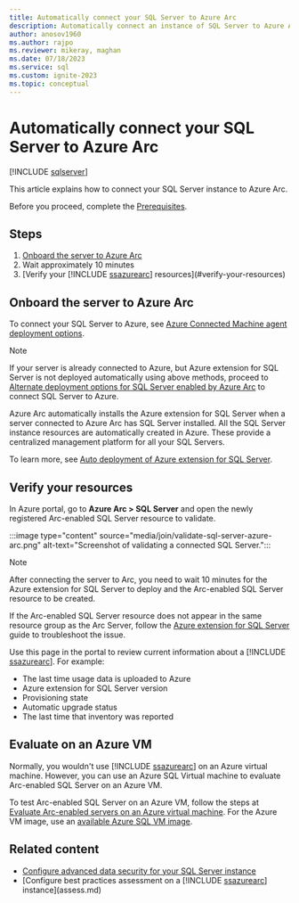 ```yaml
---
title: Automatically connect your SQL Server to Azure Arc
description: Automatically connect an instance of SQL Server to Azure Arc. Allows you to manage SQL Server centrally, as an Arc-enabled resource.
author: anosov1960
ms.author: rajpo
ms.reviewer: mikeray, maghan
ms.date: 07/18/2023
ms.service: sql
ms.custom: ignite-2023
ms.topic: conceptual
---
```


# Automatically connect your SQL Server to Azure Arc

[!INCLUDE [sqlserver](../../includes/applies-to-version/sqlserver.md)]

This article explains how to connect your SQL Server instance to Azure Arc.

Before you proceed, complete the [Prerequisites](prerequisites.md).

## Steps

1. [Onboard the server to Azure Arc](#onboard-the-server-to-azure-arc)
1. Wait approximately 10 minutes
1. [Verify your [!INCLUDE [ssazurearc](../../includes/ssazurearc.md)] resources](#verify-your-resources)

## Onboard the server to Azure Arc

To connect your SQL Server to Azure, see [Azure Connected Machine agent deployment options](/azure/azure-arc/servers/deployment-options).

> [!NOTE]  
> If your server is already connected to Azure, but Azure extension for SQL Server is not deployed automatically using above methods, proceed to [Alternate deployment options for SQL Server enabled by Azure Arc](deployment-options.md) to connect SQL Server to Azure.

Azure Arc automatically installs the Azure extension for SQL Server when a server connected to Azure Arc has SQL Server installed. All the SQL Server instance resources are automatically created in Azure. These provide a centralized management platform for all your SQL Servers.

To learn more, see [Auto deployment of Azure extension for SQL Server](manage-autodeploy.md).

## Verify your resources

In Azure portal, go to **Azure Arc > SQL Server** and open the newly registered Arc-enabled SQL Server resource to validate.

   :::image type="content" source="media/join/validate-sql-server-azure-arc.png" alt-text="Screenshot of validating a connected SQL Server.":::

> [!NOTE]  
> After connecting the server to Arc, you need to wait 10 minutes for the Azure extension for SQL Server to deploy and the Arc-enabled SQL Server resource to be created.
>

If the Arc-enabled SQL Server resource does not appear in the same resource group as the Arc Server, follow the [Azure extension for SQL Server](troubleshoot-deployment.md) guide to troubleshoot the issue.

Use this page in the portal to review current information about a [!INCLUDE [ssazurearc](../../includes/ssazurearc.md)]. For example:

- The last time usage data is uploaded to Azure
- Azure extension for SQL Server version
- Provisioning state
- Automatic upgrade status
- The last time that inventory was reported

## Evaluate on an Azure VM

Normally, you wouldn't use [!INCLUDE [ssazurearc](../../includes/ssazurearc.md)] on an Azure virtual machine. However, you can use an Azure SQL Virtual machine to evaluate Arc-enabled SQL Server on an Azure VM.

To test Arc-enabled SQL Server on an Azure VM, follow the steps at [Evaluate Arc-enabled servers on an Azure virtual machine](/azure/azure-arc/servers/plan-evaluate-on-azure-virtual-machine). For the Azure VM image, use an [available Azure SQL VM image](/azure/azure-sql/virtual-machines/windows/sql-vm-create-portal-quickstart).

## Related content

- [Configure advanced data security for your SQL Server instance](configure-advanced-data-security.md)
- [Configure best practices assessment on a [!INCLUDE [ssazurearc](../../includes/ssazurearc.md)] instance](assess.md)
